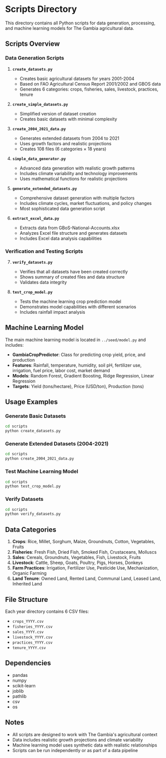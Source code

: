 # Scripts Directory

This directory contains all Python scripts for data generation, processing, and machine learning models for The Gambia agricultural data.

## Scripts Overview

### Data Generation Scripts

1. **`create_datasets.py`**

   - Creates basic agricultural datasets for years 2001-2004
   - Based on FAO Agricultural Census Report 2001/2002 and GBOS data
   - Generates 6 categories: crops, fisheries, sales, livestock, practices, tenure

2. **`create_simple_datasets.py`**

   - Simplified version of dataset creation
   - Creates basic datasets with minimal complexity

3. **`create_2004_2021_data.py`**

   - Generates extended datasets from 2004 to 2021
   - Uses growth factors and realistic projections
   - Creates 108 files (6 categories × 18 years)

4. **`simple_data_generator.py`**

   - Advanced data generation with realistic growth patterns
   - Includes climate variability and technology improvements
   - Uses mathematical functions for realistic projections

5. **`generate_extended_datasets.py`**

   - Comprehensive dataset generation with multiple factors
   - Includes climate cycles, market fluctuations, and policy changes
   - Most sophisticated data generation script

6. **`extract_excel_data.py`**
   - Extracts data from GBoS-National-Accounts.xlsx
   - Analyzes Excel file structure and generates datasets
   - Includes Excel data analysis capabilities

### Verification and Testing Scripts

7. **`verify_datasets.py`**

   - Verifies that all datasets have been created correctly
   - Shows summary of created files and data structure
   - Validates data integrity

8. **`test_crop_model.py`**
   - Tests the machine learning crop prediction model
   - Demonstrates model capabilities with different scenarios
   - Includes rainfall impact analysis

## Machine Learning Model

The main machine learning model is located in `../seed/model.py` and includes:

- **GambiaCropPredictor**: Class for predicting crop yield, price, and production
- **Features**: Rainfall, temperature, humidity, soil pH, fertilizer use, irrigation, fuel price, labor cost, market demand
- **Models**: Random Forest, Gradient Boosting, Ridge Regression, Linear Regression
- **Targets**: Yield (tons/hectare), Price (USD/ton), Production (tons)

## Usage Examples

### Generate Basic Datasets

```bash
cd scripts
python create_datasets.py
```

### Generate Extended Datasets (2004-2021)

```bash
cd scripts
python create_2004_2021_data.py
```

### Test Machine Learning Model

```bash
cd scripts
python test_crop_model.py
```

### Verify Datasets

```bash
cd scripts
python verify_datasets.py
```

## Data Categories

1. **Crops**: Rice, Millet, Sorghum, Maize, Groundnuts, Cotton, Vegetables, Fruits
2. **Fisheries**: Fresh Fish, Dried Fish, Smoked Fish, Crustaceans, Molluscs
3. **Sales**: Cereals, Groundnuts, Vegetables, Fish, Livestock, Fruits
4. **Livestock**: Cattle, Sheep, Goats, Poultry, Pigs, Horses, Donkeys
5. **Farm Practices**: Irrigation, Fertilizer Use, Pesticide Use, Mechanization, Organic Farming
6. **Land Tenure**: Owned Land, Rented Land, Communal Land, Leased Land, Inherited Land

## File Structure

Each year directory contains 6 CSV files:

- `crops_YYYY.csv`
- `fisheries_YYYY.csv`
- `sales_YYYY.csv`
- `livestock_YYYY.csv`
- `practices_YYYY.csv`
- `tenure_YYYY.csv`

## Dependencies

- pandas
- numpy
- scikit-learn
- joblib
- pathlib
- csv
- os

## Notes

- All scripts are designed to work with The Gambia's agricultural context
- Data includes realistic growth projections and climate variability
- Machine learning model uses synthetic data with realistic relationships
- Scripts can be run independently or as part of a data pipeline
